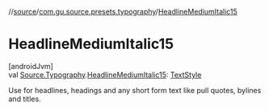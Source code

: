 //[source](../../index.md)/[com.gu.source.presets.typography](index.md)/[HeadlineMediumItalic15](-headline-medium-italic15.md)

# HeadlineMediumItalic15

[androidJvm]\
val [Source.Typography](../com.gu.source/-source/-typography/index.md).[HeadlineMediumItalic15](-headline-medium-italic15.md): [TextStyle](https://developer.android.com/reference/kotlin/androidx/compose/ui/text/TextStyle.html)

Use for headlines, headings and any short form text like pull quotes, bylines and titles.
